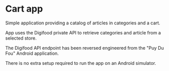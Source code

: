 # Cart app

Simple application providing a catalog of articles in categories and a cart.

App uses the Digifood private API to retrieve categories and article from a selected store.

The Digifood API endpoint has been reversed engineered from the "Puy Du Fou" Android application.

There is no extra setup required to run the app on an Android simulator.